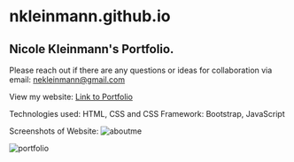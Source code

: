 # nkleinmann.github.io
## Nicole Kleinmann's Portfolio. 

Please reach out if there are any questions or ideas for collaboration via email: nekleinmann@gmail.com

View my website: [Link to Portfolio](https://nkleinmann.github.io/)

Technologies used: HTML, CSS and CSS Framework: Bootstrap, JavaScript

Screenshots of Website:
![aboutme](https://user-images.githubusercontent.com/65608809/95660974-7cb05f00-0af9-11eb-8d3e-4a3c0ade4e16.jpg)

![portfolio](https://user-images.githubusercontent.com/65608809/95660917-fe53bd00-0af8-11eb-9084-d21ef1fc76c9.jpg)
